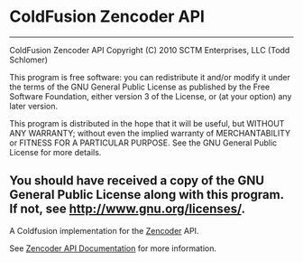 # ColdFusion Zencoder API
----------------------------------
ColdFusion Zencoder API
Copyright (C) 2010 SCTM Enterprises, LLC (Todd Schlomer)

This program is free software: you can redistribute it and/or modify
it under the terms of the GNU General Public License as published by
the Free Software Foundation, either version 3 of the License, or
(at your option) any later version.

This program is distributed in the hope that it will be useful,
but WITHOUT ANY WARRANTY; without even the implied warranty of
MERCHANTABILITY or FITNESS FOR A PARTICULAR PURPOSE.  See the
GNU General Public License for more details.

You should have received a copy of the GNU General Public License
along with this program.  If not, see <http://www.gnu.org/licenses/>.
----------------------------------

A Coldfusion implementation for the [Zencoder](http://zencoder.com) API.

See [Zencoder API Documentation](http://zencoder.com/docs/api/) for more information.